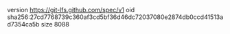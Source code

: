 version https://git-lfs.github.com/spec/v1
oid sha256:27cd7768739c360af3cd5bf36d46dc72037080e2874db0ccd41513ad7354ca5b
size 8088
